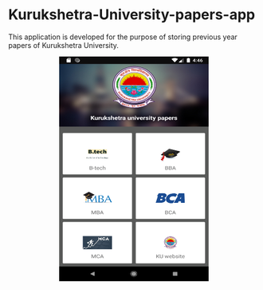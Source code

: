 # Kurukshetra-University-papers-app
This application is developed for the purpose of storing previous year papers of Kurukshetra University.
<center>
<img src="Screenshots/Screenshot_1589541413.png" height="450dp" width="300dp" class="center">
</center>
